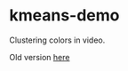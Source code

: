 # kmeans-demo

Clustering colors in video.

Old version [here](https://pedroth.github.io/kmeans-demo/old/index.html)

